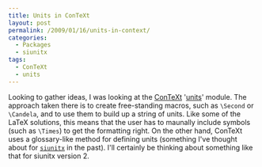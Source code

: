 ```yaml
---
title: Units in ConTeXt
layout: post
permalink: /2009/01/16/units-in-context/
categories:
  - Packages
  - siunitx
tags:
  - ConTeXt
  - units
---
```

Looking to gather ideas, I was looking at the [ConTeXt](http://wiki.contextgarden.net) '[units](http://wiki.contextgarden.net/Units)' module. The approach taken there is to create free-standing macros, such as `\Second` or `\Candela`, and to use them to build up a string of units. Like some of the LaTeX solutions, this means that the user has to maunally include symbols (such as `\Times`) to get the formatting right. On the other hand, ConTeXt uses a glossary-like method for defining units (something I've thought about for [`siunitx`](https://ctan.org/pkg/siunitx) in the past).  I'll certainly be thinking about something like that for siunitx version 2.
